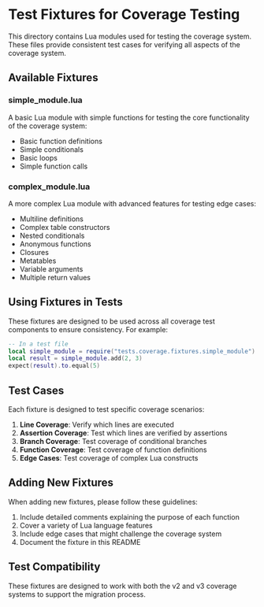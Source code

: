 # Test Fixtures for Coverage Testing

This directory contains Lua modules used for testing the coverage system. These files provide consistent test cases for verifying all aspects of the coverage system.

## Available Fixtures

### simple_module.lua

A basic Lua module with simple functions for testing the core functionality of the coverage system:

- Basic function definitions
- Simple conditionals
- Basic loops
- Simple function calls

### complex_module.lua

A more complex Lua module with advanced features for testing edge cases:

- Multiline definitions
- Complex table constructors
- Nested conditionals
- Anonymous functions
- Closures
- Metatables
- Variable arguments
- Multiple return values

## Using Fixtures in Tests

These fixtures are designed to be used across all coverage test components to ensure consistency. For example:

```lua
-- In a test file
local simple_module = require("tests.coverage.fixtures.simple_module")
local result = simple_module.add(2, 3)
expect(result).to.equal(5)
```

## Test Cases

Each fixture is designed to test specific coverage scenarios:

1. **Line Coverage**: Verify which lines are executed
2. **Assertion Coverage**: Test which lines are verified by assertions
3. **Branch Coverage**: Test coverage of conditional branches
4. **Function Coverage**: Test coverage of function definitions
5. **Edge Cases**: Test coverage of complex Lua constructs

## Adding New Fixtures

When adding new fixtures, please follow these guidelines:

1. Include detailed comments explaining the purpose of each function
2. Cover a variety of Lua language features
3. Include edge cases that might challenge the coverage system
4. Document the fixture in this README

## Test Compatibility

These fixtures are designed to work with both the v2 and v3 coverage systems to support the migration process.